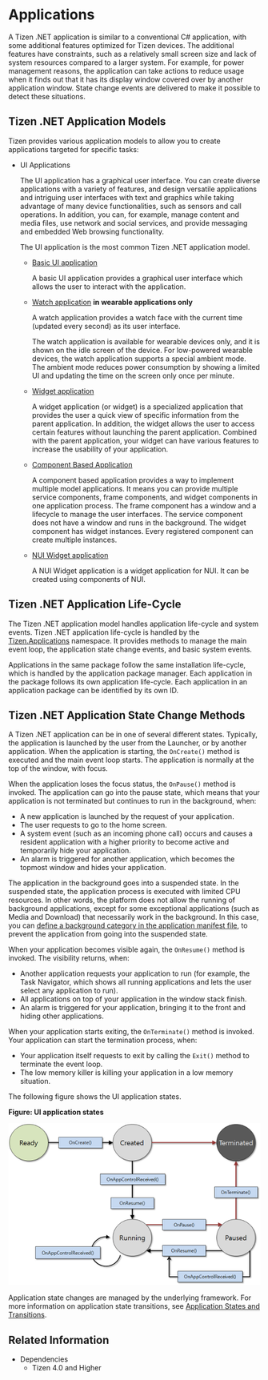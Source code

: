 # Applications

A Tizen .NET application is similar to a conventional C\# application, with some additional features optimized for Tizen devices. The additional features have constraints, such as a relatively small screen size and lack of system resources compared to a larger system. For example, for power management reasons, the application can take actions to reduce usage when it finds out that it has its display window covered over by another application window. State change events are delivered to make it possible to detect these situations.

<a name="app_models"></a>
## Tizen .NET Application Models

Tizen provides various application models to allow you to create applications targeted for specific tasks:

- UI Applications

  The UI application has a graphical user interface. You can create diverse applications with a variety of features, and design
  versatile applications and intriguing user interfaces with text and graphics while taking advantage of many device functionalities, such as sensors and call operations. In addition, you can, for example, manage content and media files, use network and social services, and provide messaging and embedded Web browsing functionality.

  The UI application is the most common Tizen .NET application model.

  - [Basic UI application](ui-app.md)

    A basic UI application provides a graphical user interface which allows the user to interact with the application.

  - [Watch application](watch-app.md) **in wearable applications only**

    A watch application provides a watch face with the current time (updated every second) as its user interface.

    The watch application is available for wearable devices only, and it is shown on the idle screen of the device. For low-powered wearable devices, the watch application supports a special ambient mode. The ambient mode reduces power consumption by showing a limited UI and updating the time on the screen only once per minute.

  - [Widget application](widget-app.md)

    A widget application (or widget) is a specialized application that provides the user a quick view of specific information from the parent application. In addition, the widget allows the user to access certain features without launching the parent application. Combined with the parent application, your widget can have various features to increase the usability of your application.

  - [Component Based Application](component-based-app.md)

    A component based application provides a way to implement multiple model applications. It means you can provide multiple service components, frame components, and widget components in one application process. The frame component has a window and a lifecycle to manage the user interfaces. The service component does not have a window and runs in the background. The widget component has widget instances. Every registered component can create multiple instances.

  - [NUI Widget application](nui-widget-app.md)

    A NUI Widget application is a widget application for NUI. It can be created using components of NUI.

<a name="life-cycle"></a>
## Tizen .NET Application Life-Cycle

The Tizen .NET application model handles application life-cycle and system events. Tizen .NET application life-cycle is handled by the [Tizen.Applications](https://samsung.github.io/TizenFX/latest/api/Tizen.Applications.html) namespace. It provides methods to manage the main event loop, the application state change events, and basic system events.

Applications in the same package follow the same installation life-cycle, which is handled by the application package manager. Each application in the package follows its own application life-cycle. Each application in an application package can be identified by its own ID.

<a name="state_change"></a>
## Tizen .NET Application State Change Methods

A Tizen .NET application can be in one of several different states.  Typically, the application is launched by the user from the Launcher, or by another application. When the application is starting, the `OnCreate()` method is executed and the main event loop starts. The application is normally at the top of the window, with focus.

When the application loses the focus status, the `OnPause()` method is invoked. The application can go into the pause state, which means that your application is not terminated but continues to run in the background, when:

- A new application is launched by the request of your application.
- The user requests to go to the home screen.
- A system event (such as an incoming phone call) occurs and causes a resident application with a higher priority to become active and temporarily hide your application.
- An alarm is triggered for another application, which becomes the topmost window and hides your application.

The application in the background goes into a suspended state. In the suspended state, the application process is executed with limited CPU resources. In other words, the platform does not allow the running of background applications, except for some exceptional applications (such as Media and Download) that necessarily work in the background. In this case, you can [define a background category in the application manifest file](ui-app.md#allow_bg), to prevent the application from going into the suspended state.

When your application becomes visible again, the `OnResume()` method is invoked. The visibility returns, when:

- Another application requests your application to run (for example, the Task Navigator, which shows all running applications and lets the user select any application to run).
- All applications on top of your application in the window stack finish.
- An alarm is triggered for your application, bringing it to the front and hiding other applications.

When your application starts exiting, the `OnTerminate()` method is invoked. Your application can start the termination process, when:

- Your application itself requests to exit by calling the `Exit()` method to terminate the event loop.
- The low memory killer is killing your application in a low memory situation.

The following figure shows the UI application states.

**Figure: UI application states**

![UI application life-cycle](./media/ui_app_state_cs.png)

Application state changes are managed by the underlying framework. For
more information on application state transitions, see [Application
States and Transitions](ui-app.md#state_trans).


## Related Information
- Dependencies
  - Tizen 4.0 and Higher
